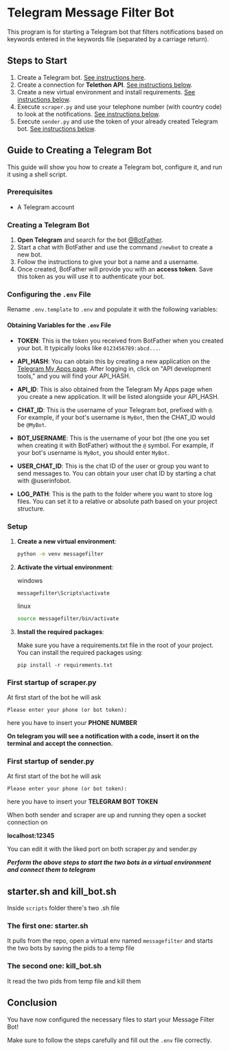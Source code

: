 # Telegram Message Filter Bot

This program is for starting a Telegram bot that filters notifications based on keywords entered in the keywords file (separated by a carriage return).

## Steps to Start

1. Create a Telegram bot. [See instructions here](#creating-a-telegram-bot).
2. Create a connection for **Telethon API**. [See instructions below](#configuring-the-env-file).
3. Create a new virtual environment and install requirements. [See instructions below](#setup).
4. Execute `scraper.py` and use your telephone number (with country code) to look at the notifications. [See instructions below](#first-startup-of-scraperpy).
5. Execute `sender.py` and use the token of your already created Telegram bot. [See instructions below](#first-startup-of-senderpy).

## Guide to Creating a Telegram Bot

This guide will show you how to create a Telegram bot, configure it, and run it using a shell script.

### Prerequisites

- A Telegram account

### Creating a Telegram Bot

1. **Open Telegram** and search for the bot [@BotFather](https://t.me/botfather).
2. Start a chat with BotFather and use the command `/newbot` to create a new bot.
3. Follow the instructions to give your bot a name and a username.
4. Once created, BotFather will provide you with an **access token**. Save this token as you will use it to authenticate your bot.

### Configuring the `.env` File

Rename `.env.template` to `.env` and populate it with the following variables:


#### Obtaining Variables for the `.env` File

- **TOKEN**: This is the token you received from BotFather when you created your bot. It typically looks like `0123456789:abcd...`.
  
- **API_HASH**: You can obtain this by creating a new application on the [Telegram My Apps page](https://my.telegram.org/apps). After logging in, click on "API development tools," and you will find your API_HASH.

- **API_ID**: This is also obtained from the Telegram My Apps page when you create a new application. It will be listed alongside your API_HASH.

- **CHAT_ID**: This is the username of your Telegram bot, prefixed with `@`. For example, if your bot's username is `MyBot`, then the CHAT_ID would be `@MyBot`.

- **BOT_USERNAME**: This is the username of your bot (the one you set when creating it with BotFather) without the `@` symbol. For example, if your bot's username is `MyBot`, you should enter `MyBot`.

- **USER_CHAT_ID**: This is the chat ID of the user or group you want to send messages to. You can obtain your user chat ID by starting a chat with @userinfobot.

- **LOG_PATH**: This is the path to the folder where you want to store log files. You can set it to a relative or absolute path based on your project structure.

### Setup

1. **Create a new virtual environment**:

   ```bash
   python -m venv messagefilter

2. **Activate the virtual environment**:
   
   windows
   ```
   messagefilter\Scripts\activate
   ```

   linux
   ```bash
   source messagefilter/bin/activate

3. **Install the required packages**:
  
   Make sure you have a requirements.txt file in the root of your project. You can install the required packages using:

   ``` 
   pip install -r requirements.txt

### First startup of scraper.py

At first start of the bot he will ask 

`Please enter your phone (or bot token):`

here you have to insert your **PHONE NUMBER**

**On telegram you will see a notification with a code, insert it on the terminal and accept the connection.**

### First startup of sender.py

At first start of the bot he will ask 

`Please enter your phone (or bot token):`

here you have to insert your **TELEGRAM BOT TOKEN**


When both sender and scraper are up and running they open a socket connection on 

**localhost:12345**

You can edit it with the liked port on both scraper.py and sender.py

***Perform the above steps to start the two bots in a virtual environment and connect them to telegram***

## starter.sh and kill_bot.sh

Inside `scripts` folder there's two .sh file

### The first one: starter.sh

It pulls from the repo, open a virtual env named `messagefilter` and starts the two bots by saving the pids to a temp file

### The second one: kill_bot.sh

It read the two pids from temp file and kill them

## Conclusion

You have now configured the necessary files to start your Message Filter Bot! 

Make sure to follow the steps carefully and fill out the `.env` file correctly.
